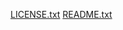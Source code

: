 [LICENSE.txt](https://github.com/dlwltn2022/project13/files/6592113/LICENSE.txt)
[README.txt](https://github.com/dlwltn2022/project13/files/6592114/README.txt)
